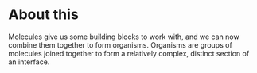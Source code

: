 # About this

Molecules give us some building blocks to work with, and we can now combine them together to form organisms. Organisms are groups of molecules joined together to form a relatively complex, distinct section of an interface.